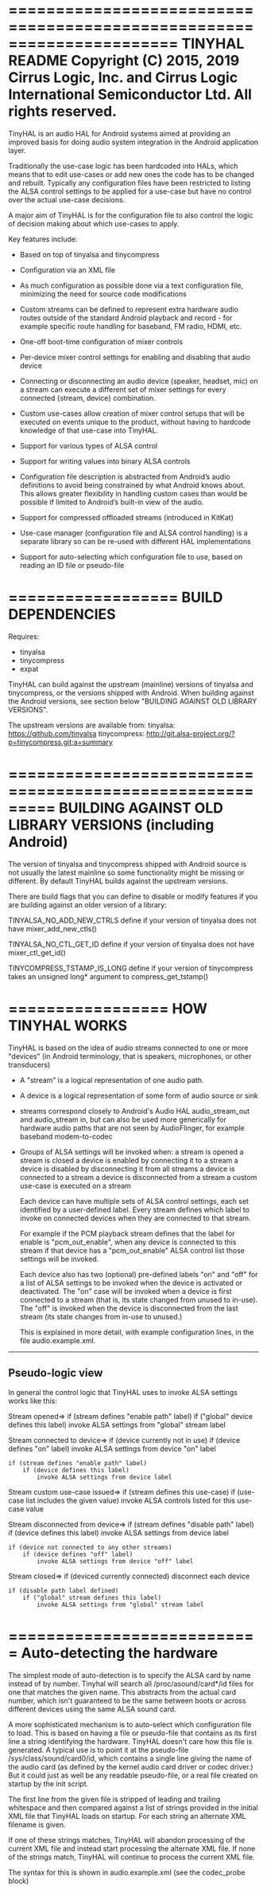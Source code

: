 ======================================================================
TINYHAL README
Copyright (C) 2015, 2019 Cirrus Logic, Inc. and
                         Cirrus Logic International Semiconductor Ltd.
                         All rights reserved.
======================================================================

TinyHAL is an audio HAL for Android systems aimed at providing an improved
basis for doing audio system integration in the Android application layer.

Traditionally the use-case logic has been hardcoded into HALs, which means that
to edit use-cases or add new ones the code has to be changed and rebuilt.
Typically any configuration files have been restricted to listing the ALSA
control settings to be applied for a use-case but have no control over the
actual use-case decisions.

A major aim of TinyHAL is for the configuration file to also control the logic
of decision making about which use-cases to apply.

Key features include:

- Based on top of tinyalsa and tinycompress

- Configuration via an XML file

- As much configuration as possible done via a text configuration file,
    minimizing the need for source code modifications

- Custom streams can be defined to represent extra hardware audio routes
    outside of the standard Android playback and record - for example specific
    route handling for baseband, FM radio, HDMI, etc.

- One-off boot-time configuration of mixer controls

- Per-device mixer control settings for enabling and disabling that audio device

- Connecting or disconnecting an audio device (speaker, headset, mic) on a
    stream can execute a different set of mixer settings for every connected
    {stream, device} combination.

- Custom use-cases allow creation of mixer control setups that will be executed
    on events unique to the product, without having to hardcode knowledge of
    that use-case into TinyHAL.

- Support for various types of ALSA control

- Support for writing values into binary ALSA controls

- Configuration file description is abstracted from Android’s audio definitions
    to avoid being constrained by what Android knows about. This allows greater
    flexibility in handling custom cases than would be possible if limited to
    Android’s built-in view of the audio.

- Support for compressed offloaded streams (introduced in KitKat)

- Use-case manager (configuration file and ALSA control handling) is a separate
    library so can be re-used with different HAL implementations

- Support for auto-selecting which configuration file to use, based on reading
    an ID file or pseudo-file

==================
BUILD DEPENDENCIES
==================

Requires:
 - tinyalsa
 - tinycompress
 - expat

TinyHAL can build against the upstream (mainline) versions of tinyalsa and
tinycompress, or the versions shipped with Android. When building against
the Android versions, see section below "BUILDING AGAINST OLD LIBRARY VERSIONS".

The upstream versions are available from:
tinyalsa: https://github.com/tinyalsa
tinycompress: http://git.alsa-project.org/?p=tinycompress.git;a=summary

=========================================================
BUILDING AGAINST OLD LIBRARY VERSIONS (including Android)
=========================================================
The version of tinyalsa and tinycompress shipped with Android source is not
usually the latest mainline so some functionality might be missing or different.
By default TinyHAL builds against the upstream versions.

There are build flags that you can define to disable or modify features if
you are building against an older version of a library:

TINYALSA_NO_ADD_NEW_CTRLS
    define if your version of tinyalsa does not have mixer_add_new_ctls()

TINYALSA_NO_CTL_GET_ID
    define if your version of tinyalsa does not have mixer_ctl_get_id()

TINYCOMPRESS_TSTAMP_IS_LONG
    define if your version of tinycompress takes an unsigned long* argument to
    compress_get_tstamp()

=================
HOW TINYHAL WORKS
=================

TinyHAL is based on the idea of audio streams connected to one or more "devices"
(in Android terminology, that is speakers, microphones, or other transducers)

- A "stream" is a logical representation of one audio path.

- A device is a logical representation of some form of audio source or sink

- streams correspond closely to Android's Audio HAL audio_stream_out and
    audio_stream in, but can also be used more generically for hardware audio
    paths that are not seen by AudioFlinger, for example baseband modem-to-codec

- Groups of ALSA settings will be invoked when:
    a stream is opened
    a stream is closed
    a device is enabled by connecting it to a stream
    a device is disabled by disconnecting it from all streams
    a device is connected to a stream
    a device is disconnected from a stream
    a custom use-case is executed on a stream

    Each device can have multiple sets of ALSA control settings, each set
    identified by a user-defined label. Every stream defines which label to
    invoke on connected devices when they are connected to that stream.

    For example if the PCM playback stream defines that the label for enable
    is "pcm_out_enable", when any device is connected to this stream if that
    device has a "pcm_out_enable" ALSA control list those settings will be
    invoked.

    Each device also has two (optional) pre-defined labels "on" and "off" for
    a list of ALSA settings to be invoked when the device is activated or
    deactivated. The "on" case will be invoked when a device is first connected
    to a stream (that is, its state changed from unused to in-use). The "off"
    is invoked when the device is disconnected from the last stream (its state
    changes from in-use to unused.)

    This is explained in more detail, with example configuration lines, in the
    file audio.example.xml.

-----------------
Pseudo-logic view
-----------------
In general the control logic that TinyHAL uses to invoke ALSA settings works
like this:

Stream opened=>
    if (stream defines "enable path" label)
        if ("global" device defines this label)
            invoke ALSA settings from "global" stream label

Stream connected to device=>
    if (device currently not in use)
        if (device defines "on" label)
            invoke ALSA settings from device "on" label

    if (stream defines "enable path" label)
        if (device defines this label)
            invoke ALSA settings from device label

Stream custom use-case issued=>
    if (stream defines this use-case)
        if (use-case list includes the given value)
            invoke ALSA controls listed for this use-case value

Stream disconnected from device=>
    if (stream defines "disable path" label)
        if (device defines this label)
            invoke ALSA settings from device label

    if (device not connected to any other streams)
        if (device defines "off" label)
            invoke ALSA settings from device "off" label

Stream closed=>
    if (deviced currently connected)
        disconnect each device

    if (disable path label defined)
        if ("global" stream defines this label)
            invoke ALSA settings from "global" stream label

===========================
Auto-detecting the hardware
===========================
The simplest mode of auto-detection is to specify the ALSA card by name instead
of by number. Tinyhal will search all /proc/asound/card*/id files for one that
matches the given name. This abstracts from the actual card number, which isn't
guaranteed to be the same between boots or across different devices using the
same ALSA sound card.

A more sophisticated mechanism is to auto-select which configuration file to
load. This is based on having a file or pseudo-file that contains as its first
line a string identifying the hardware. TinyHAL doesn't care how this file is
generated. A typical use is to point it at the pseudo-file
/sys/class/sound/card0/id, which contains a single line giving the name of
the audio card (as defined by the kernel audio card driver or codec driver.)
But it could just as well be any readable pseudo-file, or a real file created
on startup by the init script.

The first line from the given file is stripped of leading and trailing
whitespace and then compared against a list of strings provided in the
initial XML file that TinyHAL loads on startup. For each string an alternate
XML filename is given.

If one of these strings matches, TinyHAL will abandon processing of the current
XML file and instead start processing the alternate XML file. If none of the
strings match, TinyHAL will continue to process the current XML file.

The syntax for this is shown in audio.example.xml (see the codec_probe block)
